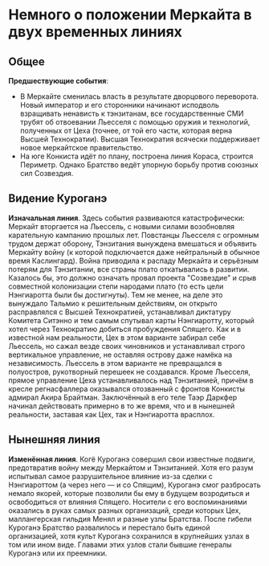 # Немного о положении Меркайта в двух временных линиях

## Общее
**Предшествующие события**:
* В Меркайте сменилась власть в результате дворцового переворота. Новый император и его сторонники начинают исподволь взращивать ненависть к тэнзитанам, все государственные СМИ трубят об отвоевании Льесселя с помощью оружия и технологий, полученных от Цеха (точнее, от той его части, которая верна Высшей Технократии). Высшая Технократия всячески поддерживает новое меркайтское правительство.
* На юге Конкиста идёт по плану, построена линия Кораса, строится Периметр. Однако Братство ведёт упорную борьбу против союзных сил Созвездия. 

## Видение Куроганэ
**Изначальная линия**. Здесь события развиваются катастрофически: Меркайт вторгается на Льессель, с новыми силами возобновляя карательную кампанию прошлых лет. Повстанцы Льесселя с огромным трудом держат оборону, Тэнзитания вынуждена вмешаться и объявить Меркайту войну (к которой подключается даже нейтральный в обычное время Каслингард). Война приводила к распаду Меркайта и серьёзным потерям для Тэнзитании, все страны плато откатывались в развитии. Казалось бы, это должно означать провал проекта "Созвездие" и срыв совместной колонизации степи народами плато (то есть цели Нэнгиаротта были бы достигнуты). Тем не менее, на деле это вынуждало Тальмио к решительным действиям, он открыто расправлялся с Высшей Технократией, устанавливал диктатуру Комитета Ситэнно и тем самым спутывал карты Нэнгиаротту, который хотел через Технократию добиться пробуждения Спящего. Как и в известной нам реальности, Цех в этом варианте забирал себе Льессель, но сажал везде своих чиновников и устанавливал строго вертикальное управление, не оставляя острову даже намёка на независимость. Льессель в этом варианте не превращался в полуостров, рукотворный перешеек не создавался. Кроме Льесселя, прямое управление Цеха устанавливалось над Тэнзитанией, причём в кресле регнасфаллера оказывался отозванный с фронтов Конкисты адмирал Акира Брайтман. Заключённый в его теле Таэр Даркфер начинал действовать примерно в то же время, что и в нынешней реальности, заставая как Цех, так и Нэнгиаротта врасплох. 

## Нынешняя линия
**Изменённая линия**. Когё Куроганэ совершил свои известные подвиги, предотвратив войну между Меркайтом и Тэнзитанией. Хотя его разум испытывал самое разрушительное влияние из-за сделки с Нэнгиароттом (а через него — и со Спящим), Куроганэ смог разбросать немало якорей, которые позволили бы ему в будущем возродиться и освободиться от влияния Спящего. Носители с его воспоминаниями оказались в руках самых разных организаций, среди которых Цех, маллангерская гильдия Менял и разные узлы Братства.
После гибели Куроганэ Братство развалилось и перестало быть единой организацией, хотя культ Куроганэ сохранился в крупнейших узлах в том или ином виде. Главами этих узлов стали бывшие генералы Куроганэ или их преемники. 